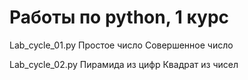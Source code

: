 # Работы по python, 1 курс

Lab_cycle_01.py 
Простое число
Совершенное число

Lab_cycle_02.py
Пирамида из цифр
Квадрат из чисел
